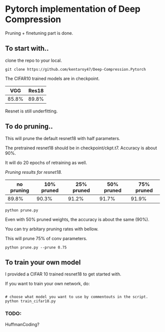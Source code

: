 # Pytorch implementation of Deep Compression
Pruning + finetuning part is done.

## To start with..

clone the repo to your local.

```
git clone https://github.com/kentaroy47/Deep-Compression.Pytorch
```

The CIFAR10 trained models are in checkpoint.

|VGG|Res18|
|---|--- |
|85.8%|89.8%|

Resnet is still underfitting.

## To do pruning..
This will prune the default resnet18 with half parameters.

The pretrained resnet18 should be in checkpoint/ckpt.t7. Accuracy is about 90%.

It will do 20 epochs of retraining as well.

*Pruning results for resnet18.*

|no pruning|10% pruned|25% pruned|50% pruned|75% pruned|
|---|---|---|---|---|
|89.8%|90.3%|91.2%|91.7%|91.9%|

```
python prune.py
```

Even with 50% pruned weights, the accuracy is about the same (90%).

You can try arbitary pruning rates with bellow.

This will prune 75% of conv parameters.


```
python prune.py --prune 0.75
```

## To train your own model
I provided a CIFAR 10 trained resnet18 to get started with.

If you want to train your own network, do:

```

# choose what model you want to use by commentouts in the script.
python train_cifar10.py

```

### TODO:

HuffmanCoding?
